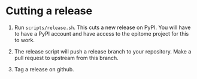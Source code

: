 # Cutting a release



1. Run `scripts/release.sh`. This cuts a new release on PyPI. You
will have to have a PyPI account and have access to the epitome
project for this to work.

2. The release script will push a release branch to your repository.
Make a pull request to upstream from this branch.

3. Tag a release on github.
